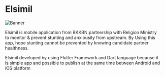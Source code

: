 # Elsimil

![Banner](https://user-images.githubusercontent.com/31025016/219241955-239971ee-21d2-4c7a-b5ca-6bb47a2526f1.png)

Elsimil is mobile application from BKKBN partnership with Religion Ministry to monitor & prevent stunting and anxiousity from upstream. By Using this app, hope stunting cannot be prevented by knowing candidate partner healthness.

Elsimil developed by using Flutter Framework and Dart language because it is simple app and possible to publish at the same time between Android and iOS platform
